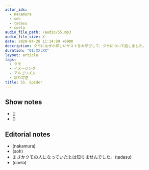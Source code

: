 ```yaml
---
actor_ids:
  - nakamura
  - soh
  - tadasu
  - coela
audio_file_path: /audio/55.mp3
audio_file_size: X
date: 2020-04-28 11:14:00 +0900
description: クモになぜか詳しいゲストをお呼びして、クモについて話しました。
duration: "01:XX:XX"
layout: article
tags:
  - クモ
  - イメージング
  - アルゴリズム
  - 誤り訂正
title: 55. Spider
---
```


## Show notes
- []
- []

## Editorial notes
- (nakamura)
- (soh)
- まさかクモの人になっていたとは知りませんでした。(tadasu)
- (coela)
